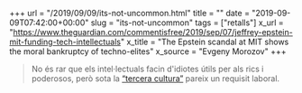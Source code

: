 +++
url = "/2019/09/09/its-not-uncommon.html"
title = ""
date = "2019-09-09T07:42:00+00:00"
slug = "its-not-uncommon"
tags = ["retalls"]
x_url = "https://www.theguardian.com/commentisfree/2019/sep/07/jeffrey-epstein-mit-funding-tech-intellectuals"
x_title = "The Epstein scandal at MIT shows the moral bankruptcy of techno-elites"
x_source = "Evgeny Morozov"
+++

> No és rar que els intel·lectuals facin d'idiotes útils per als rics i poderosos, però sota la [“tercera cultura”](https://www.edge.org/conversation/john_brockman-the-third-culture) pareix un requisit laboral.
